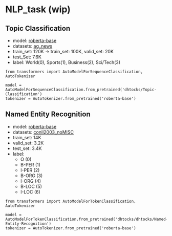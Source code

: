 # NLP_task (wip)

## Topic Classification

- model: [roberta-base](https://huggingface.co/roberta-base)
- datasets: [ag_news](https://huggingface.co/datasets/ag_news)
- train_set: 120K -> train_set: 100K, valid_set: 20K
- test_Set: 7.6K
- label: World(0), Sports(1), Business(2), Sci/Tech(3)

```python3
from transformers import AutoModelForSequenceClassification, AutoTokenizer

model = AutoModelForSequenceClassification.from_pretrained('dhtocks/Topic-Classification')
tokenizer = AutoTokenizer.from_pretrained('roberta-base')
```

## Named Entity Recognition

- model: [roberta-base](https://huggingface.co/roberta-base)
- datasets: [conll2003_noMISC](https://huggingface.co/datasets/Davlan/conll2003_noMISC)
- train_set: 14K
- valid_set: 3.2K
- test_set: 3.4K
- label: 
  - O (0)
  - B-PER (1)
  - I-PER (2)
  - B-ORG (3)
  - I-ORG (4)
  - B-LOC (5)
  - I-LOC (6)

```python3
from transformers import AutoModelForTokenClassification, AutoTokenizer

model = AutoModelForTokenClassification.from_pretrained('dhtocks/dhtocks/Named-Entity-Recognition')
tokenizer = AutoTokenizer.from_pretrained('roberta-base')
```